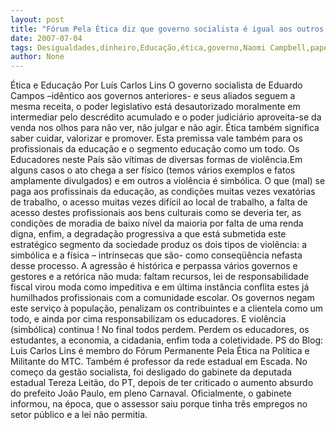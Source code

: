 ```yaml
---
layout: post
title: "Fórum Pela Ética diz que governo socialista é igual aos outros na educação. Não deu dinheiro aos professores"
date: 2007-07-04
tags: Desigualdades,dinheiro,Educação,ética,governo,Naomi Campbell,papelão,Professor
author: None
---
```

&Eacute;tica e Educa&ccedil;&atilde;o
Por Lu&iacute;s Carlos Lins
O governo socialista de Eduardo Campos &ndash;id&ecirc;ntico aos governos anteriores- e seus aliados seguem a mesma receita, o poder legislativo est&aacute; desautorizado moralmente em intermediar pelo descr&eacute;dito acumulado e o poder judici&aacute;rio aproveita-se da venda nos olhos para n&atilde;o ver, n&atilde;o julgar e n&atilde;o agir.
&Eacute;tica tamb&eacute;m significa saber cuidar, valorizar e promover. Esta premissa vale tamb&eacute;m para os profissionais da educa&ccedil;&atilde;o e o segmento educa&ccedil;&atilde;o como um todo.
Os Educadores neste Pa&iacute;s s&atilde;o v&iacute;timas de diversas formas de viol&ecirc;ncia.Em alguns casos o ato chega a ser f&iacute;sico (temos v&aacute;rios exemplos e fatos amplamente divulgados) e em outros a viol&ecirc;ncia &eacute; simb&oacute;lica.
O&nbsp;que (mal) se paga aos profissinais da educa&ccedil;&atilde;o, as condi&ccedil;&otilde;es muitas vezes vexat&oacute;rias de trabalho, o acesso muitas vezes dif&iacute;cil ao local de trabalho, a falta de acesso destes profissionais aos bens culturais como se deveria ter, as condi&ccedil;&otilde;es de moradia de baixo n&iacute;vel da maioria por falta de uma renda digna, enfim, a degrada&ccedil;&atilde;o progressiva a que est&aacute; submetida este estrat&eacute;gico segmento da sociedade produz os dois tipos de viol&ecirc;ncia: a simb&oacute;lica e a f&iacute;sica &ndash; intr&iacute;nsecas que s&atilde;o- como conseq&uuml;&ecirc;ncia nefasta desse processo.
A agress&atilde;o &eacute; hist&oacute;rica e perpassa v&aacute;rios governos e gestores e a ret&oacute;rica n&atilde;o muda: faltam recursos, lei de responsabilidade fiscal virou moda como impeditiva e em &uacute;ltima inst&acirc;ncia conflita estes j&aacute; humilhados profissionais com a comunidade escolar. Os governos negam este servi&ccedil;o &agrave; popula&ccedil;&atilde;o, penalizam os contribuintes e a clientela como um todo, e ainda por cima responsabilizam os educadores.
E viol&ecirc;ncia (simb&oacute;lica) continua !
No final todos perdem. Perdem os educadores, os estudantes, a economia, a cidadania, enfim toda a coletividade. 
PS do Blog: Luis Carlos Lins &eacute; membro do F&oacute;rum Permanente Pela &Eacute;tica na Pol&iacute;tica e Militante do MTC. Tamb&eacute;m &eacute; professor da rede estadual em Escada. No come&ccedil;o da gest&atilde;o socialista, foi desligado do gabinete da deputada estadual Tereza Leit&atilde;o, do PT, depois de ter criticado o aumento absurdo do prefeito Jo&atilde;o Paulo, em pleno Carnaval. Oficialmente, o gabinete informou, na &eacute;poca, que o assessor saiu porque tinha tr&ecirc;s empregos no setor p&uacute;blico e a lei n&atilde;o permitia.
&nbsp; 